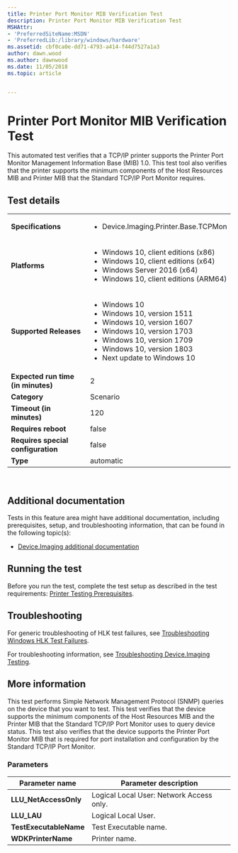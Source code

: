 ```yaml
---
title: Printer Port Monitor MIB Verification Test
description: Printer Port Monitor MIB Verification Test
MSHAttr:
- 'PreferredSiteName:MSDN'
- 'PreferredLib:/library/windows/hardware'
ms.assetid: cbf0ca0e-dd71-4793-a414-f44d7527a1a3
author: dawn.wood
ms.author: dawnwood
ms.date: 11/05/2018
ms.topic: article


---
```


# <span id="p_hlk_test.d992ff6e-f739-4523-ae89-ea761c266111"></span>Printer Port Monitor MIB Verification Test


This automated test verifies that a TCP/IP printer supports the Printer Port Monitor Management Information Base (MIB) 1.0. This test tool also verifies that the printer supports the minimum components of the Host Resources MIB and Printer MIB that the Standard TCP/IP Port Monitor requires.

## Test details
|||
|---|---|
| **Specifications**  | <ul><li>Device.Imaging.Printer.Base.TCPMon</li></ul> |  
| **Platforms**   | <ul><li>Windows 10, client editions (x86)</li><li>Windows 10, client editions (x64)</li><li>Windows Server 2016 (x64)</li><li>Windows 10, client editions (ARM64)</li></ul> |
| **Supported Releases** | <ul><li>Windows 10</li><li>Windows 10, version 1511</li><li>Windows 10, version 1607</li><li>Windows 10, version 1703</li><li>Windows 10, version 1709</li><li>Windows 10, version 1803</li><li>Next update to Windows 10</li></ul> |
|**Expected run time (in minutes)**| 2 |
|**Category**| Scenario |
|**Timeout (in minutes)**| 120 |
|**Requires reboot**| false |
|**Requires special configuration**| false |
|**Type**| automatic |

 

## <span id="Additional_documentation"></span><span id="additional_documentation"></span><span id="ADDITIONAL_DOCUMENTATION"></span>Additional documentation


Tests in this feature area might have additional documentation, including prerequisites, setup, and troubleshooting information, that can be found in the following topic(s):

-   [Device.Imaging additional documentation](device-imaging-additional-documentation.md)

## <span id="Running_the_test"></span><span id="running_the_test"></span><span id="RUNNING_THE_TEST"></span>Running the test


Before you run the test, complete the test setup as described in the test requirements: [Printer Testing Prerequisites](printer-testing-prerequisites.md).

## <span id="Troubleshooting"></span><span id="troubleshooting"></span><span id="TROUBLESHOOTING"></span>Troubleshooting


For generic troubleshooting of HLK test failures, see [Troubleshooting Windows HLK Test Failures](..\user\troubleshooting-windows-hlk-test-failures.md).

For troubleshooting information, see [Troubleshooting Device.Imaging Testing](troubleshooting-deviceimaging-testing.md).

## <span id="More_information"></span><span id="more_information"></span><span id="MORE_INFORMATION"></span>More information


This test performs Simple Network Management Protocol (SNMP) queries on the device that you want to test. This test verifies that the device supports the minimum components of the Host Resources MIB and the Printer MIB that the Standard TCP/IP Port Monitor uses to query device status. This test also verifies that the device supports the Printer Port Monitor MIB that is required for port installation and configuration by the Standard TCP/IP Port Monitor.

### <span id="Parameters"></span><span id="parameters"></span><span id="PARAMETERS"></span>Parameters

| Parameter name         | Parameter description                    |
|------------------------|------------------------------------------|
| **LLU\_NetAccessOnly** | Logical Local User: Network Access only. |
| **LLU\_LAU**           | Logical Local User.                      |
| **TestExecutableName** | Test Executable name.                    |
| **WDKPrinterName**     | Printer name.                            |

 

 

 






